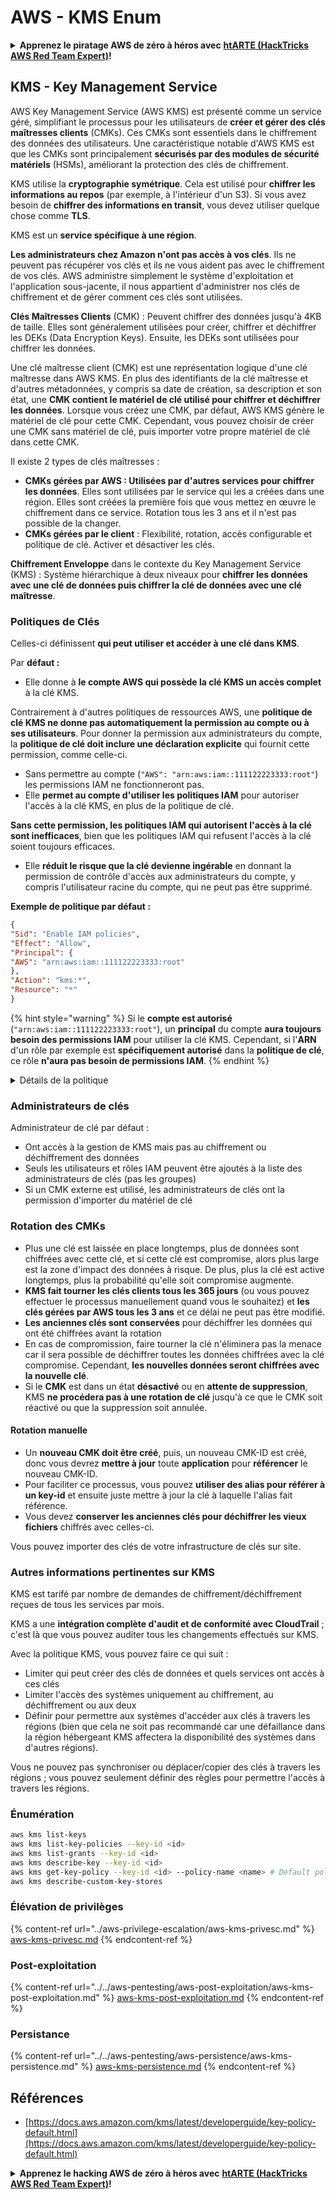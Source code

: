 # AWS - KMS Enum

<details>

<summary><strong>Apprenez le piratage AWS de zéro à héros avec</strong> <a href="https://training.hacktricks.xyz/courses/arte"><strong>htARTE (HackTricks AWS Red Team Expert)</strong></a><strong>!</strong></summary>

Autres moyens de soutenir HackTricks :

* Si vous souhaitez voir votre **entreprise annoncée dans HackTricks** ou **télécharger HackTricks en PDF**, consultez les [**PLANS D'ABONNEMENT**](https://github.com/sponsors/carlospolop)!
* Obtenez le [**merchandising officiel PEASS & HackTricks**](https://peass.creator-spring.com)
* Découvrez [**La Famille PEASS**](https://opensea.io/collection/the-peass-family), notre collection d'[**NFTs exclusifs**](https://opensea.io/collection/the-peass-family)
* **Rejoignez le** 💬 [**groupe Discord**](https://discord.gg/hRep4RUj7f) ou le [**groupe telegram**](https://t.me/peass) ou **suivez** moi sur **Twitter** 🐦 [**@carlospolopm**](https://twitter.com/carlospolopm)**.**
* **Partagez vos astuces de piratage en soumettant des PR aux dépôts github** [**HackTricks**](https://github.com/carlospolop/hacktricks) et [**HackTricks Cloud**](https://github.com/carlospolop/hacktricks-cloud).

</details>

## KMS - Key Management Service

AWS Key Management Service (AWS KMS) est présenté comme un service géré, simplifiant le processus pour les utilisateurs de **créer et gérer des clés maîtresses clients** (CMKs). Ces CMKs sont essentiels dans le chiffrement des données des utilisateurs. Une caractéristique notable d'AWS KMS est que les CMKs sont principalement **sécurisés par des modules de sécurité matériels** (HSMs), améliorant la protection des clés de chiffrement.

KMS utilise la **cryptographie symétrique**. Cela est utilisé pour **chiffrer les informations au repos** (par exemple, à l'intérieur d'un S3). Si vous avez besoin de **chiffrer des informations en transit**, vous devez utiliser quelque chose comme **TLS**.

KMS est un **service spécifique à une région**.

**Les administrateurs chez Amazon n'ont pas accès à vos clés**. Ils ne peuvent pas récupérer vos clés et ils ne vous aident pas avec le chiffrement de vos clés. AWS administre simplement le système d'exploitation et l'application sous-jacente, il nous appartient d'administrer nos clés de chiffrement et de gérer comment ces clés sont utilisées.

**Clés Maîtresses Clients** (CMK) : Peuvent chiffrer des données jusqu'à 4KB de taille. Elles sont généralement utilisées pour créer, chiffrer et déchiffrer les DEKs (Data Encryption Keys). Ensuite, les DEKs sont utilisées pour chiffrer les données.

Une clé maîtresse client (CMK) est une représentation logique d'une clé maîtresse dans AWS KMS. En plus des identifiants de la clé maîtresse et d'autres métadonnées, y compris sa date de création, sa description et son état, une **CMK contient le matériel de clé utilisé pour chiffrer et déchiffrer les données**. Lorsque vous créez une CMK, par défaut, AWS KMS génère le matériel de clé pour cette CMK. Cependant, vous pouvez choisir de créer une CMK sans matériel de clé, puis importer votre propre matériel de clé dans cette CMK.

Il existe 2 types de clés maîtresses :

* **CMKs gérées par AWS : Utilisées par d'autres services pour chiffrer les données**. Elles sont utilisées par le service qui les a créées dans une région. Elles sont créées la première fois que vous mettez en œuvre le chiffrement dans ce service. Rotation tous les 3 ans et il n'est pas possible de la changer.
* **CMKs gérées par le client** : Flexibilité, rotation, accès configurable et politique de clé. Activer et désactiver les clés.

**Chiffrement Enveloppe** dans le contexte du Key Management Service (KMS) : Système hiérarchique à deux niveaux pour **chiffrer les données avec une clé de données puis chiffrer la clé de données avec une clé maîtresse**.

### Politiques de Clés

Celles-ci définissent **qui peut utiliser et accéder à une clé dans KMS**.

Par **défaut :**

*   Elle donne à **le compte AWS qui possède la clé KMS un accès complet** à la clé KMS.

Contrairement à d'autres politiques de ressources AWS, une **politique de clé KMS ne donne pas automatiquement la permission au compte ou à ses utilisateurs**. Pour donner la permission aux administrateurs du compte, la **politique de clé doit inclure une déclaration explicite** qui fournit cette permission, comme celle-ci.

* Sans permettre au compte (`"AWS": "arn:aws:iam::111122223333:root"`) les permissions IAM ne fonctionneront pas.
*   Elle **permet au compte d'utiliser les politiques IAM** pour autoriser l'accès à la clé KMS, en plus de la politique de clé.

**Sans cette permission, les politiques IAM qui autorisent l'accès à la clé sont inefficaces**, bien que les politiques IAM qui refusent l'accès à la clé soient toujours efficaces.
* Elle **réduit le risque que la clé devienne ingérable** en donnant la permission de contrôle d'accès aux administrateurs du compte, y compris l'utilisateur racine du compte, qui ne peut pas être supprimé.

**Exemple de politique par défaut :**
```json
{
"Sid": "Enable IAM policies",
"Effect": "Allow",
"Principal": {
"AWS": "arn:aws:iam::111122223333:root"
},
"Action": "kms:*",
"Resource": "*"
}
```
{% hint style="warning" %}
Si le **compte est autorisé** (`"arn:aws:iam::111122223333:root"`), un **principal** du compte **aura toujours besoin des permissions IAM** pour utiliser la clé KMS. Cependant, si l'**ARN** d'un rôle par exemple est **spécifiquement autorisé** dans la **politique de clé**, ce rôle **n'aura pas besoin de permissions IAM**.
{% endhint %}

<details>

<summary>Détails de la politique</summary>

Propriétés d'une politique :

* Document basé sur JSON
* Ressource --> Ressources affectées (peut être "\*")
* Action --> kms:Encrypt, kms:Decrypt, kms:CreateGrant ... (permissions)
* Effet --> Autoriser/Refuser
* Principal --> arn affecté
* Conditions (optionnel) --> Condition pour donner les permissions

Délégations :

* Permet de déléguer vos permissions à un autre principal AWS au sein de votre compte AWS. Vous devez les créer en utilisant les API AWS KMS. Il est possible d'indiquer l'identifiant CMK, le principal bénéficiaire et le niveau requis d'opération (Decrypt, Encrypt, GenerateDataKey...)
* Après la création de la délégation, un GrantToken et un GrantID sont émis

**Accès** :

* Via **politique de clé** -- Si elle existe, elle prend **précédence** sur la politique IAM
* Via **politique IAM**
* Via **délégations**

</details>

### Administrateurs de clés

Administrateur de clé par défaut :

* Ont accès à la gestion de KMS mais pas au chiffrement ou déchiffrement des données
* Seuls les utilisateurs et rôles IAM peuvent être ajoutés à la liste des administrateurs de clés (pas les groupes)
* Si un CMK externe est utilisé, les administrateurs de clés ont la permission d'importer du matériel de clé

### Rotation des CMKs

* Plus une clé est laissée en place longtemps, plus de données sont chiffrées avec cette clé, et si cette clé est compromise, alors plus large est la zone d'impact des données à risque. De plus, plus la clé est active longtemps, plus la probabilité qu'elle soit compromise augmente.
* **KMS fait tourner les clés clients tous les 365 jours** (ou vous pouvez effectuer le processus manuellement quand vous le souhaitez) et **les clés gérées par AWS tous les 3 ans** et ce délai ne peut pas être modifié.
* **Les anciennes clés sont conservées** pour déchiffrer les données qui ont été chiffrées avant la rotation
* En cas de compromission, faire tourner la clé n'éliminera pas la menace car il sera possible de déchiffrer toutes les données chiffrées avec la clé compromise. Cependant, **les nouvelles données seront chiffrées avec la nouvelle clé**.
* Si le **CMK** est dans un état **désactivé** ou en **attente de suppression**, KMS **ne procédera pas à une rotation de clé** jusqu'à ce que le CMK soit réactivé ou que la suppression soit annulée.

#### Rotation manuelle

* Un **nouveau CMK doit être créé**, puis, un nouveau CMK-ID est créé, donc vous devrez **mettre à jour** toute **application** pour **référencer** le nouveau CMK-ID.
* Pour faciliter ce processus, vous pouvez **utiliser des alias pour référer à un key-id** et ensuite juste mettre à jour la clé à laquelle l'alias fait référence.
* Vous devez **conserver les anciennes clés pour déchiffrer les vieux fichiers** chiffrés avec celles-ci.

Vous pouvez importer des clés de votre infrastructure de clés sur site.

### Autres informations pertinentes sur KMS

KMS est tarifé par nombre de demandes de chiffrement/déchiffrement reçues de tous les services par mois.

KMS a une **intégration complète d'audit et de conformité avec CloudTrail** ; c'est là que vous pouvez auditer tous les changements effectués sur KMS.

Avec la politique KMS, vous pouvez faire ce qui suit :

* Limiter qui peut créer des clés de données et quels services ont accès à ces clés
* Limiter l'accès des systèmes uniquement au chiffrement, au déchiffrement ou aux deux
* Définir pour permettre aux systèmes d'accéder aux clés à travers les régions (bien que cela ne soit pas recommandé car une défaillance dans la région hébergeant KMS affectera la disponibilité des systèmes dans d'autres régions).

Vous ne pouvez pas synchroniser ou déplacer/copier des clés à travers les régions ; vous pouvez seulement définir des règles pour permettre l'accès à travers les régions.

### Énumération
```bash
aws kms list-keys
aws kms list-key-policies --key-id <id>
aws kms list-grants --key-id <id>
aws kms describe-key --key-id <id>
aws kms get-key-policy --key-id <id> --policy-name <name> # Default policy name is "default"
aws kms describe-custom-key-stores
```
### Élévation de privilèges

{% content-ref url="../aws-privilege-escalation/aws-kms-privesc.md" %}
[aws-kms-privesc.md](../aws-privilege-escalation/aws-kms-privesc.md)
{% endcontent-ref %}

### Post-exploitation

{% content-ref url="../../aws-pentesting/aws-post-exploitation/aws-kms-post-exploitation.md" %}
[aws-kms-post-exploitation.md](../../aws-pentesting/aws-post-exploitation/aws-kms-post-exploitation.md)
{% endcontent-ref %}

### Persistance

{% content-ref url="../../aws-pentesting/aws-persistence/aws-kms-persistence.md" %}
[aws-kms-persistence.md](../../aws-pentesting/aws-persistence/aws-kms-persistence.md)
{% endcontent-ref %}

## Références

* [https://docs.aws.amazon.com/kms/latest/developerguide/key-policy-default.html](https://docs.aws.amazon.com/kms/latest/developerguide/key-policy-default.html)

<details>

<summary><strong>Apprenez le hacking AWS de zéro à héros avec</strong> <a href="https://training.hacktricks.xyz/courses/arte"><strong>htARTE (HackTricks AWS Red Team Expert)</strong></a><strong>!</strong></summary>

Autres moyens de soutenir HackTricks :

* Si vous souhaitez voir votre **entreprise annoncée dans HackTricks** ou **télécharger HackTricks en PDF**, consultez les [**PLANS D'ABONNEMENT**](https://github.com/sponsors/carlospolop)!
* Obtenez le [**merchandising officiel PEASS & HackTricks**](https://peass.creator-spring.com)
* Découvrez [**La Famille PEASS**](https://opensea.io/collection/the-peass-family), notre collection d'[**NFTs**](https://opensea.io/collection/the-peass-family) exclusifs
* **Rejoignez le** 💬 [**groupe Discord**](https://discord.gg/hRep4RUj7f) ou le [**groupe Telegram**](https://t.me/peass) ou **suivez-moi** sur **Twitter** 🐦 [**@carlospolopm**](https://twitter.com/carlospolopm)**.**
* **Partagez vos astuces de hacking en soumettant des PR aux dépôts github** [**HackTricks**](https://github.com/carlospolop/hacktricks) et [**HackTricks Cloud**](https://github.com/carlospolop/hacktricks-cloud).

</details>
